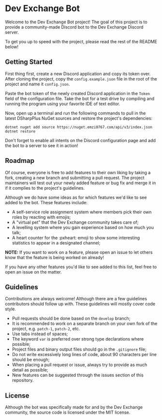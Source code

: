 # Dev Exchange Bot
Welcome to the Dev Exchange Bot project! The goal of this project is to provide a
community-made Discord bot to the Dev Exchange Discord server.

To get you up to speed with the project, please read the rest of the README below!

## Getting Started
First thing first, create a new Discord application and copy its token over. After
cloning the project, copy the `config.example.json` file in the root of the project
and name it `config.json`.

Paste the bot token of the newly created Discord application in the `Token` field
of the configuration file. Take the bot for a test drive by compiling and running
the program using your favorite IDE of text editor.

Now, open up a terminal and run the following commands to pull in the latest
DSharpPlus NuGet sources and restore the project's dependencies:
```
dotnet nuget add source https://nuget.emzi0767.com/api/v3/index.json
dotnet restore
```
Don't forget to enable all intents on the Discord configuration page and add
the bot to a server to see it in action!

## Roadmap
Of course, everyone is free to add features to their own liking by taking a fork,
creating a new branch and submitting a pull request. The project maintainers will
test out your newly added feature or bug fix and merge it in if it complies to the
project's guidelines.

Although we do have some ideas as for which features we'd like to see added to the
bot. These features include:

- A self-service role assignment system where members pick their own roles by reacting with emojis;
- A "virtual pet" that the Dev Exchange community takes care of;
- A levelling system where you gain experience based on how much you talk;
- A heart counter for the :pxheart: emoji to show some interesting statistics to appear in a designated channel;

**NOTE:** If you want to work on a feature, please open an issue to let others
know that the feature is being worked on already!

If you have any other features you'd like to see added to this list, feel free to
open an issue on the matter.

## Guidelines
Contributions are always welcome! Although there are a few guidelines contributors
should follow up with. These guidelines will mostly cover code style.

- Pull requests should be done based on the `develop` branch;
- It is recommended to work on a separate branch on your own fork of the project, e.g. `patch-1`, `patch-2`, etc.
- Use tabs instead of spaces;
- The keyword `var` is preferred over strong type declarations where possible;
- Project files and binary output files should go in the `.gitignore` file;
- Do not write excessively long lines of code, about 90 characters per line should be enough;
- When placing a pull request or issue, always try to provide as much detail as possible;
- New features can be suggested through the issues section of this repository.

## License
Although the bot was specifically made for and by the Dev Exchange community, the
source code is licensed under the MIT license.

